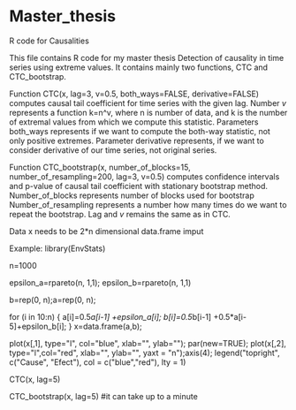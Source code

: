 # Master_thesis
R code for Causalities


This file contains R code for my master thesis Detection of causality in time series using extreme values. It contains mainly two functions, CTC and CTC_bootstrap. 

Function CTC(x, lag=3, v=0.5, both_ways=FALSE, derivative=FALSE) computes causal tail coefficient for time series with the given lag. 
Number $v$ represents a function k=n^v, where n is number of data, and k is the number of extremal values from which we compute this statistic.
Parameters both_ways represents if we want to compute the both-way statistic, not only positive extremes. 
Parameter derivative represents, if we want to consider derivative of our time series, not original series. 

Function CTC_bootstrap(x, number_of_blocks=15, number_of_resampling=200, lag=3,  v=0.5) computes confidence intervals and p-value of causal tail coefficient with stationary bootstrap method. 
Number_of_blocks represents number of blocks used for bootstrap
Number_of_resampling represents a number how many times do we want to repeat the bootstrap. 
Lag and $v$ remains the same as in CTC. 

Data x needs to be 2*n dimensional data.frame imput


Example:
library(EnvStats)

n=1000

epsilon_a=rpareto(n, 1,1);
epsilon_b=rpareto(n, 1,1)

b=rep(0, n);a=rep(0, n);

for (i in 10:n) {
  a[i]=0.5*a[i-1] +epsilon_a[i];
  b[i]=0.5*b[i-1]  +0.5*a[i-5]+epsilon_b[i];
}
x=data.frame(a,b);


plot(x[,1], type="l", col="blue", xlab="", ylab="");
par(new=TRUE);
plot(x[,2], type="l",col="red", xlab="", ylab="", yaxt = "n");axis(4);
legend("topright", c("Cause", "Efect"), col = c("blue","red"), lty = 1)



CTC(x, lag=5) 

CTC_bootstrap(x, lag=5) #it can take up to a minute



















